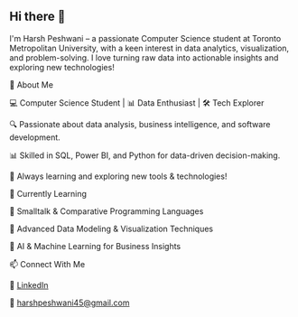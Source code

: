 ## Hi there 👋

<!--
**Har3h26/Har3h26** is a ✨ _special_ ✨ repository because its `README.md` (this file) appears on your GitHub profile.

Here are some ideas to get you started:

- 🔭 I’m currently working on ...
- 🌱 I’m currently learning ...
- 👯 I’m looking to collaborate on ...
- 🤔 I’m looking for help with ...
- 💬 Ask me about ...
- 📫 How to reach me: ...
- 😄 Pronouns: ...
- ⚡ Fun fact: ...
-->

I'm Harsh Peshwani – a passionate Computer Science student at Toronto Metropolitan University, with a keen interest in data analytics, visualization, and problem-solving. I love turning raw data into actionable insights and exploring new technologies!

🚀 About Me

💻 Computer Science Student | 📊 Data Enthusiast | 🛠 Tech Explorer

🔍 Passionate about data analysis, business intelligence, and software development.

📊 Skilled in SQL, Power BI, and Python for data-driven decision-making.

🚀 Always learning and exploring new tools & technologies!

🌱 Currently Learning

🔹 Smalltalk & Comparative Programming Languages

🔹 Advanced Data Modeling & Visualization Techniques

🔹 AI & Machine Learning for Business Insights

📫 Connect With Me

💼 [LinkedIn](https://www.linkedin.com/in/harshpeshwani/)

📧 harshpeshwani45@gmail.com
